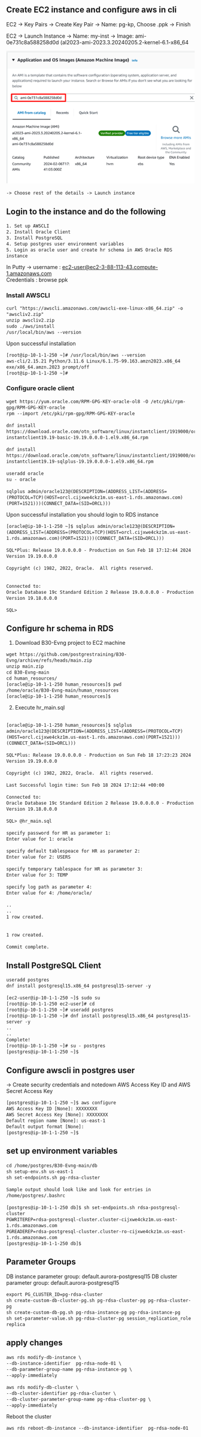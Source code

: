 ## Create EC2 instance and configure aws in cli

EC2 -> Key Pairs -> Create Key Pair -> Name: pg-kp, Choose .ppk -> Finish

EC2 -> Launch Instance -> Name: my-inst 
    -> Image: ami-0e731c8a588258d0d (al2023-ami-2023.3.20240205.2-kernel-6.1-x86_64

![Minion](https://github.com/postgrestraining/B30-Evng/blob/main/images/EC2-us-east-1.png)

    -> Choose rest of the details -> Launch instance

## Login to the instance and do the following

    1. Set up AWSCLI
    2. Install Oracle Client
    3. Install PostgreSQL
    4. Setup postgres user environment variables
    5. Login as oracle user and create hr schema in AWS Oracle RDS instance

In Putty -> 
username : ec2-user@ec2-3-88-113-43.compute-1.amazonaws.com  
Credentials :  browse ppk

    



### Install AWSCLI

```
curl "https://awscli.amazonaws.com/awscli-exe-linux-x86_64.zip" -o "awscliv2.zip"
unzip awscliv2.zip
sudo ./aws/install
/usr/local/bin/aws --version
```
Upon successful installation

```
[root@ip-10-1-1-250 ~]# /usr/local/bin/aws --version
aws-cli/2.15.21 Python/3.11.6 Linux/6.1.75-99.163.amzn2023.x86_64 exe/x86_64.amzn.2023 prompt/off
[root@ip-10-1-1-250 ~]#
```

### Configure oracle client

```
wget https://yum.oracle.com/RPM-GPG-KEY-oracle-ol8 -O /etc/pki/rpm-gpg/RPM-GPG-KEY-oracle
rpm --import /etc/pki/rpm-gpg/RPM-GPG-KEY-oracle

dnf install https://download.oracle.com/otn_software/linux/instantclient/1919000/oracle-instantclient19.19-basic-19.19.0.0.0-1.el9.x86_64.rpm

dnf install https://download.oracle.com/otn_software/linux/instantclient/1919000/oracle-instantclient19.19-sqlplus-19.19.0.0.0-1.el9.x86_64.rpm

useradd oracle
su - oracle

sqlplus admin/oracle123@(DESCRIPTION=(ADDRESS_LIST=(ADDRESS=(PROTOCOL=TCP)(HOST=orcl.cijxwe4ckz1m.us-east-1.rds.amazonaws.com)(PORT=1521)))(CONNECT_DATA=(SID=ORCL)))
```
Upon successful installation you should login to RDS instance

```
[oracle@ip-10-1-1-250 ~]$ sqlplus admin/oracle123@(DESCRIPTION=(ADDRESS_LIST=(ADDRESS=(PROTOCOL=TCP)(HOST=orcl.cijxwe4ckz1m.us-east-1.rds.amazonaws.com)(PORT=1521)))(CONNECT_DATA=(SID=ORCL)))

SQL*Plus: Release 19.0.0.0.0 - Production on Sun Feb 18 17:12:44 2024
Version 19.19.0.0.0

Copyright (c) 1982, 2022, Oracle.  All rights reserved.


Connected to:
Oracle Database 19c Standard Edition 2 Release 19.0.0.0.0 - Production
Version 19.18.0.0.0

SQL>
```

## Configure hr schema in RDS

1. Download B30-Evng project to EC2 machine

```
wget https://github.com/postgrestraining/B30-Evng/archive/refs/heads/main.zip
unzip main.zip
cd B30-Evng-main
cd human_resources/
[oracle@ip-10-1-1-250 human_resources]$ pwd
/home/oracle/B30-Evng-main/human_resources
[oracle@ip-10-1-1-250 human_resources]$
```

2. Execute hr_main.sql

```

[oracle@ip-10-1-1-250 human_resources]$ sqlplus admin/oracle123@(DESCRIPTION=(ADDRESS_LIST=(ADDRESS=(PROTOCOL=TCP)(HOST=orcl.cijxwe4ckz1m.us-east-1.rds.amazonaws.com)(PORT=1521)))(CONNECT_DATA=(SID=ORCL)))

SQL*Plus: Release 19.0.0.0.0 - Production on Sun Feb 18 17:23:23 2024
Version 19.19.0.0.0

Copyright (c) 1982, 2022, Oracle.  All rights reserved.

Last Successful login time: Sun Feb 18 2024 17:12:44 +00:00

Connected to:
Oracle Database 19c Standard Edition 2 Release 19.0.0.0.0 - Production
Version 19.18.0.0.0

SQL> @hr_main.sql

specify password for HR as parameter 1:
Enter value for 1: oracle

specify default tablespeace for HR as parameter 2:
Enter value for 2: USERS

specify temporary tablespace for HR as parameter 3:
Enter value for 3: TEMP

specify log path as parameter 4:
Enter value for 4: /home/oracle/

..
..
1 row created.


1 row created.

Commit complete.
```

## Install PostgreSQL Client

```
useradd postgres
dnf install postgresql15.x86_64 postgresql15-server -y

[ec2-user@ip-10-1-1-250 ~]$ sudo su
[root@ip-10-1-1-250 ec2-user]# cd
[root@ip-10-1-1-250 ~]# useradd postgres
[root@ip-10-1-1-250 ~]# dnf install postgresql15.x86_64 postgresql15-server -y
..
..
Complete!
[root@ip-10-1-1-250 ~]# su - postgres
[postgres@ip-10-1-1-250 ~]$
```

## Configure awscli in postgres user

-> Create security credentials and notedown AWS Access Key ID and AWS Secret Access Key

```
[postgres@ip-10-1-1-250 ~]$ aws configure
AWS Access Key ID [None]: XXXXXXXX
AWS Secret Access Key [None]: XXXXXXXX
Default region name [None]: us-east-1
Default output format [None]:
[postgres@ip-10-1-1-250 ~]$
```

## set up environment variables

```
cd /home/postgres/B30-Evng-main/db
sh setup-env.sh us-east-1
sh set-endpoints.sh pg-rdsa-cluster

Sample output should look like and look for entries in /home/postgres/.bashrc

[postgres@ip-10-1-1-250 db]$ sh set-endpoints.sh rdsa-postgresql-cluster
PGWRITEREP=rdsa-postgresql-cluster.cluster-cijxwe4ckz1m.us-east-1.rds.amazonaws.com
PGREADEREP=rdsa-postgresql-cluster.cluster-ro-cijxwe4ckz1m.us-east-1.rds.amazonaws.com
[postgres@ip-10-1-1-250 db]$
```

## Parameter Groups

DB instance parameter group:  default.aurora-postgresql15
DB cluster parameter group: default.aurora-postgresql15

```
export PG_CLUSTER_ID=pg-rdsa-cluster
sh create-custom-db-cluster-pg.sh pg-rdsa-cluster-pg pg-rdsa-cluster-pg
sh create-custom-db-pg.sh pg-rdsa-instance-pg pg-rdsa-instance-pg
sh set-parameter-value.sh pg-rdsa-cluster-pg session_replication_role replica
```

## apply changes

```
aws rds modify-db-instance \
--db-instance-identifier  pg-rdsa-node-01 \
--db-parameter-group-name pg-rdsa-instance-pg \
--apply-immediately

aws rds modify-db-cluster \
--db-cluster-identifier pg-rdsa-cluster \
--db-cluster-parameter-group-name pg-rdsa-cluster-pg \
--apply-immediately
```

Reboot the cluster 
```
aws rds reboot-db-instance --db-instance-identifier  pg-rdsa-node-01
```



